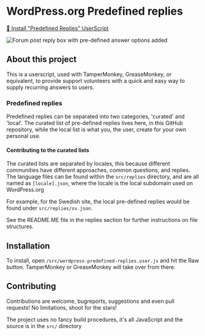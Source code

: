 # WordPress.org Predefined replies

[📓 Install "Predefined Replies" UserScript](https://github.com/wporg-support/predefined-replies/raw/main/src/wordpress-predefined-replies.user.js)

![Forum post reply box with pre-defined answer options added](https://user-images.githubusercontent.com/468735/153733598-48e97671-6707-4d8a-ab24-425673fb2890.png)

## About this project

This is a userscript, used with TamperMonkey, GreaseMonkey, or equivalent, to provide support volunteers with a quick and easy way to supply recurring answers to users.

### Predefined replies

Predefined replies can be separated into two categories, 'curated' and 'local'. The curated list of pre-defined replies lives here, in this GitHub repository, while the local list is what you, the user, create for your own personal use.

#### Contributing to the curated lists

The curated lists are separated by locales, this because different communities have different approaches, common questions, and replies. The language files can be found within the `src/replies` directory, and are all named as `[locale].json`, where the locale is the local subdomain used on WordPress.org

For example, for the Swedish site, the local pre-defined replies would be found under `src/replies/sv.json`.

See the README.ME file in the replies section for further instructions on file structures.

## Installation

To install, open `/src/wordpress-predefined-replies.user.js` and hit the Raw button. TamperMonkey or GreaseMonkey will take over from there.

## Contributing

Contributions are welcome, bugreports, suggestions and even pull requests! No limitations, shoot for the stars!

The project uses no fancy build procedures, it's all JavaScript and the source is in the `src/` directory
